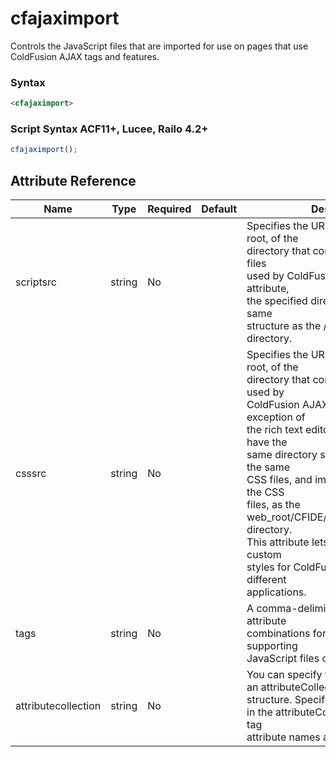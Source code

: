 # cfajaximport

Controls the JavaScript files that are imported for use on pages that use ColdFusion AJAX 
 tags and features.

### Syntax

```html
<cfajaximport>
```

### Script Syntax ACF11+, Lucee, Railo 4.2+

```javascript
cfajaximport();
```

## Attribute Reference

| Name | Type | Required | Default | Description |
| --- | --- | --- | --- | --- |
| scriptsrc | string | No |  | Specifies the URL, relative to the web root, of the <br /> directory that contains the JavaScript files <br /> used by ColdFusion. When you use this attribute, <br /> the specified directory must have the same <br /> structure as the /CFIDE/scripts directory. |
| csssrc | string | No |  | Specifies the URL, relative to the web root, of the <br /> directory that contains the CSS files used by <br /> ColdFusion AJAX features, with the exception of <br /> the rich text editor. This directory must have the <br /> same directory structure, and contain the same <br /> CSS files, and image files required by the CSS <br /> files, as the <br /> web_root/CFIDE/scripts/ajax/resources <br /> directory. <br /> This attribute lets you create different custom <br /> styles for ColdFusion AJAX controls in different <br /> applications. |
| tags | string | No |  | A comma-delimited list of tags or tag-attribute <br /> combinations for which to import the supporting <br /> JavaScript files on this page. |
| attributecollection | string | No |  | You can specify this tag's attributes in an attributeCollection whose value is a <br /> structure. Specify the structure name in the attributeCollection and use the tag <br /> attribute names as structure keys. |
